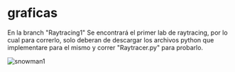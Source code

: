 # graficas

En la branch "Raytracing1" Se encontrará el primer lab de raytracing, por lo cual para correrlo, solo deberan de descargar los archivos python que implementare para el mismo y correr "Raytracer.py" para probarlo.


![snowman1](https://github.com/Javilejoo/graficas/assets/83861800/69faf470-6bf3-416c-981b-924cf04b7b8a)
